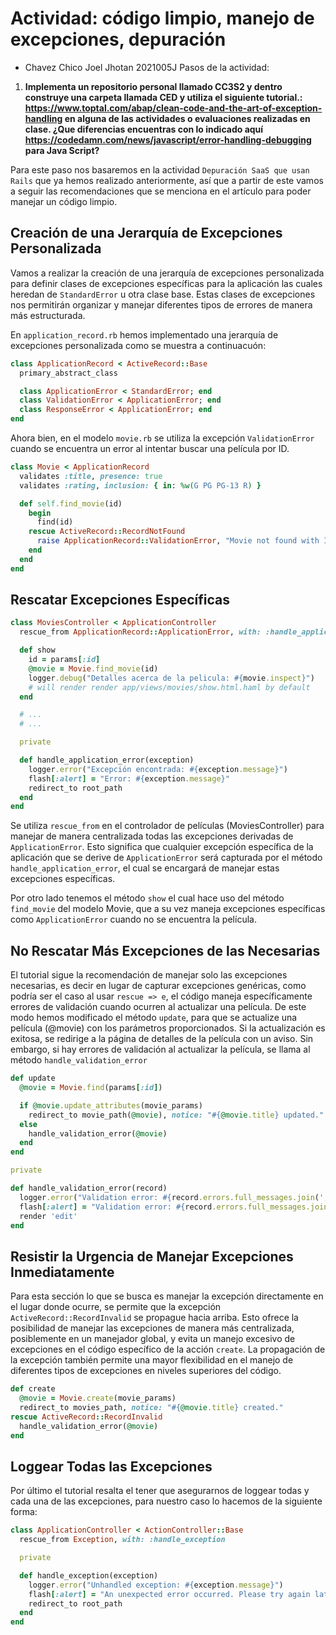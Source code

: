 # Actividad: código limpio, manejo de excepciones, depuración
- Chavez Chico Joel Jhotan 2021005J
Pasos de la actividad:

1) **Implementa un repositorio personal llamado CC3S2 y dentro construye una carpeta llamada CED y utiliza el siguiente tutorial.:  https://www.toptal.com/abap/clean-code-and-the-art-of-exception-handling en alguna de las actividades o evaluaciones realizadas en clase. ¿Que diferencias encuentras con lo indicado aquí https://codedamn.com/news/javascript/error-handling-debugging para Java Script?**

Para este paso nos basaremos en la actividad `Depuración SaaS que usan Rails` que ya hemos realizado anteriormente, así que a partir de este vamos a seguir las recomendaciones que se menciona en el artículo para poder manejar un código limpio.

## Creación de una Jerarquía de Excepciones Personalizada

Vamos a realizar la creación de una jerarquía de excepciones personalizada para definir clases de excepciones específicas para la aplicación las cuales heredan de `StandardError` u otra clase base. Estas clases de excepciones nos permitirán organizar y manejar diferentes tipos de errores de manera más estructurada.

En `application_record.rb` hemos implementado una jerarquía de excepciones personalizada como se muestra a continuacuón:

```ruby
class ApplicationRecord < ActiveRecord::Base
  primary_abstract_class

  class ApplicationError < StandardError; end
  class ValidationError < ApplicationError; end
  class ResponseError < ApplicationError; end
end
```
Ahora bien, en el modelo `movie.rb` se utiliza la excepción `ValidationError` cuando se encuentra un error al intentar buscar una película por ID.

```ruby
class Movie < ApplicationRecord
  validates :title, presence: true
  validates :rating, inclusion: { in: %w(G PG PG-13 R) }

  def self.find_movie(id)
    begin
      find(id)
    rescue ActiveRecord::RecordNotFound
      raise ApplicationRecord::ValidationError, "Movie not found with ID: #{id}"
    end
  end
end
```

## Rescatar Excepciones Específicas

```ruby
class MoviesController < ApplicationController
  rescue_from ApplicationRecord::ApplicationError, with: :handle_application_error

  def show
    id = params[:id]
    @movie = Movie.find_movie(id)
    logger.debug("Detalles acerca de la pelicula: #{movie.inspect}")
    # will render render app/views/movies/show.html.haml by default
  end

  # ...
  # ...

  private

  def handle_application_error(exception)
    logger.error("Excepción encontrada: #{exception.message}")
    flash[:alert] = "Error: #{exception.message}"
    redirect_to root_path
  end
end
```

Se utiliza `rescue_from` en el controlador de películas (MoviesController) para manejar de manera centralizada todas las excepciones derivadas de `ApplicationError`. Esto significa que cualquier excepción específica de la aplicación que se derive de `ApplicationError` será capturada por el método `handle_application_error`, el cual se encargará de manejar estas excepciones específicas.

Por otro lado tenemos el método `show` el cual hace uso del método `find_movie` del modelo Movie, que a su vez maneja excepciones específicas como `ApplicationError` cuando no se encuentra la película.


## No Rescatar Más Excepciones de las Necesarias

El tutorial sigue la recomendación de manejar solo las excepciones necesarias, es decir en lugar de capturar excepciones genéricas, como podría ser el caso al usar `rescue => e`, el código maneja específicamente errores de validación cuando ocurren al actualizar una película. De este modo hemos modificado el método `update`, para que se actualize una película (@movie) con los parámetros proporcionados. Si la actualización es exitosa, se redirige a la página de detalles de la película con un aviso. Sin embargo, si hay errores de validación al actualizar la película, se llama al método `handle_validation_error`

```ruby
def update
  @movie = Movie.find(params[:id])

  if @movie.update_attributes(movie_params)
    redirect_to movie_path(@movie), notice: "#{@movie.title} updated."
  else
    handle_validation_error(@movie)
  end
end

private

def handle_validation_error(record)
  logger.error("Validation error: #{record.errors.full_messages.join(', ')}")
  flash[:alert] = "Validation error: #{record.errors.full_messages.join(', ')}"
  render 'edit'
end
```

## Resistir la Urgencia de Manejar Excepciones Inmediatamente
Para esta sección lo que se busca es manejar la excepción directamente en el lugar donde ocurre, se permite que la excepción `ActiveRecord::RecordInvalid` se propague hacia arriba. Esto ofrece la posibilidad de manejar las excepciones de manera más centralizada, posiblemente en un manejador global, y evita un manejo excesivo de excepciones en el código específico de la acción `create`. La propagación de la excepción también permite una mayor flexibilidad en el manejo de diferentes tipos de excepciones en niveles superiores del código.

```ruby
def create
  @movie = Movie.create(movie_params)
  redirect_to movies_path, notice: "#{@movie.title} created."
rescue ActiveRecord::RecordInvalid
  handle_validation_error(@movie)
end
```

## Loggear Todas las Excepciones

Por último el tutorial resalta el tener que asegurarnos de loggear todas y cada una de las excepciones, para nuestro caso lo hacemos de la siguiente forma:

```ruby
class ApplicationController < ActionController::Base
  rescue_from Exception, with: :handle_exception

  private

  def handle_exception(exception)
    logger.error("Unhandled exception: #{exception.message}")
    flash[:alert] = "An unexpected error occurred. Please try again later."
    redirect_to root_path
  end
end
```